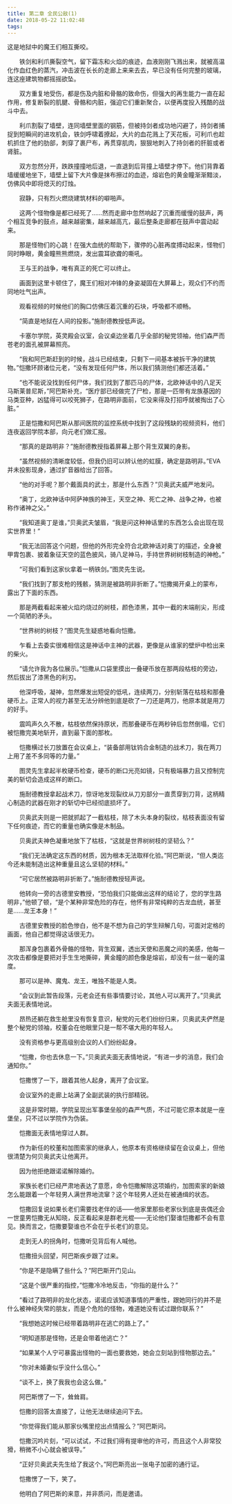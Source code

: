 ```yaml
---
title: 第二章 全民公敌(1)
date: 2018-05-22 11:02:48
tags:
---
```

这是地狱中的魔王们相互撕咬。

　　铁剑和利爪撕裂空气，留下霜冻和火焰的痕迹，血液刚刚飞溅出来，就被高温化作血红色的蒸汽，冲击波在长长的走廊上来来去去，早已没有任何完整的玻璃，连这座建筑物都摇摇欲坠。

　　双方重复地受伤，都是伤及内脏和骨骼的致命伤，但强大的再生能力一直在起作用，修复断裂的肌腱、骨骼和内脏，强迫它们重新聚合，以便再度投入残酷的战斗中去。

　　利爪割裂了墙壁，连同墙壁里面的钢筋，但被持剑者成功地闪避了，持剑者捕捉到短瞬间的进攻机会，铁剑呼啸着撩起，大片的血花溅上了天花板，可利爪也趁机抓住了他的肋部，刺穿了裹尸布，再贯穿肌肉，狠狠地刺入了持剑者的肝脏或者肾脏。

　　双方忽然分开，跌跌撞撞地后退，一直退到后背撞上墙壁才停下。他们背靠着墙缓缓地坐下，墙壁上留下大片像是抹布擦过的血迹，熔岩色的黄金瞳渐渐黯淡，仿佛风中即将熄灭的灯烛。

　　寂静，只有烈火燃烧建筑材料的噼啪声。

　　这两个怪物像是都已经死了……然而走廊中忽然响起了沉重而缓慢的鼓声，两个相互竞争的鼓点，越来越密集，越来越高亢，最后整条走廊都在鼓声中震动起来。

　　那是怪物们的心跳！在强大血统的帮助下，骤停的心脏再度搏动起来，怪物们同时睁眼，黄金瞳熊熊燃烧，发出震耳欲聋的嘶吼。

　　王与王的战争，唯有真正的死亡可以终止。

　　画面到这里卡顿住了，魔王们相对冲锋的身姿凝固在大屏幕上，观众们不约而同地吐气出声。

　　观看视频的时候他们的胸口仿佛压着沉重的石块，呼吸都不顺畅。

　　“简直是地狱在人间的投影。”施耐德教授低声说。

　　卡塞尔学院，英灵殿会议室，会议桌边坐着几乎全部的秘党领袖，他们森严而苍老的面孔被屏幕照亮。

　　“我和阿巴斯赶到的时候，战斗已经结束，只剩下一间基本被拆干净的建筑物。”恺撒环顾诸位元老，“没有发现任何尸体，所以我们猜测他们都还活着。”

　　“也不能说没找到任何尸体，我们找到了那匹马的尸体，北欧神话中的八足天马斯莱普尼斯，”阿巴斯补充，“医疗部已经做完了尸检，那是一匹带有龙族基因的马类亚种，凶猛得可以咬死狮子，在路明非面前，它没来得及打招呼就被掏出了心脏。”

　　正是恺撒和阿巴斯从那间医院的监控系统中找到了这段残缺的视频资料，他们连夜返回学院本部，向元老们做汇报。

　　“那真的是路明非？”施耐德教授指着屏幕上那个背生双翼的身影。

　　“虽然视频的清晰度较低，但我仍旧可以辨认他的虹膜，确定是路明非。”EVA并未投影现身，通过扩音器给出了回答。

　　“他的对手呢？那个戴面具的武士，那是什么东西？”贝奥武夫威严地发问。

　　“奥丁，北欧神话中阿萨神族的神王，天空之神、死亡之神、战争之神，也被称作诸神之父。”

　　“我知道奥丁是谁，”贝奥武夫皱眉，“我是问这种神话里的东西怎么会出现在现实世界里！”

　　“我无法回答这个问题，但他的外形完全符合北欧神话对奥丁的描述，全身被甲胄包裹、披着象征天空的蓝色披风，骑八足神马，手持世界树树枝制造的神枪。”

　　“可我们看到这家伙拿着一柄铁剑。”图灵先生说。

　　“我们找到了那支枪的残骸，猜测是被路明非折断了。”恺撒揭开桌上的蒙布，露出了下面的东西。

　　那是两截看起来被火焰灼烧过的树枝，颜色漆黑，其中一截的末端削尖，形成一个简陋的矛头。

　　“世界树的树枝？”图灵先生疑惑地看向恺撒。

　　乍看上去委实很难相信这是神话中主神的武器，更像是从谁家的壁炉中检出来的柴火。

　　“请允许我为各位展示。”恺撒从口袋里摸出一叠硬币放在那两段枯枝的旁边，然后拔出了漆黑色的利刃。

　　他深呼吸，凝神，忽然爆发出短促的低吼，连续两刀，分别斩落在枯枝和那叠硬币上。正常人的视力甚至无法分辨他到底是砍了一刀还是两刀，他原本就是用刀的好手。

　　震鸣声久久不散，枯枝依然保持原状，而那叠硬币在两秒钟后忽然倒塌，它们被恺撒完美地斩开，直到最下面的那枚。

　　恺撒横过长刀放置在会议桌上，“装备部用钛钨合金制造的战术刀，我在两刀上用了差不多同等的力量。”

　　图灵先生拿起半枚硬币检查，硬币的断口光亮如镜，只有极端暴力且又控制完美的斩切会造成这样的断口。

　　施耐德教授拿起战术刀，惊讶地发现裂纹从刀刃部分一直贯穿到刀背，这柄精心制造的武器在刚才的斩切中已经彻底损坏了。

　　贝奥武夫则是一把就抓起了一截枯枝，除了木头本身的裂纹，枯枝表面没有留下任何痕迹，而它的重量也确实像是木制品。

　　贝奥武夫神色凝重地放下了枯枝，“这就是世界树树枝的坚韧么？”

　　“我们无法确定这东西的材质，因为根本无法取样化验。”阿巴斯说，“但人类迄今还未能制造出这种重量且这么坚韧的材料。”

　　“可它居然被路明非折断了。”施耐德教授轻声说。

　　他转向一旁的古德里安教授，“恐怕我们只能做出这样的结论了，您的学生路明非，”他顿了顿，“是个某种非常危险的存在，他怀有非常纯粹的古龙血统，甚至是……龙王本身！”

　　古德里安教授的脸色惨白，他不是不想为自己的学生辩解几句，可面对定格的画面，他自己都觉得这话很无力。

　　那浑身包裹着外骨骼的怪物，背生双翼，透出天使和恶魔之间的美感，他每一次攻击都像是要把对手生生地撕碎，黄金瞳的颜色像是熔岩，却没有一丝一毫的温度。

　　那可以是神、魔鬼、龙王，唯独不能是人类。

　　“会议到此暂告段落，元老会还有些事情要讨论，其他人可以离开了。”贝奥武夫面无表情地说。

　　昂热还躺在救生舱里没有恢复意识，秘党的元老们纷纷归来，贝奥武夫俨然是整个秘党的领袖，校董会在他眼里只是一帮不堪大用的年轻人。

　　没有资格参与更高级别会议的人们纷纷起身。

　　“恺撒，你也去休息一下。”贝奥武夫面无表情地说，“有进一步的消息，我们会通知你。”

　　恺撒愣了一下，跟着其他人起身，离开了会议室。

　　会议室外的走廊上站满了全副武装的执行部精锐。

　　这是非常时期，学院呈现出军事堡垒般的森严气质，不过可能它原本就是一座堡垒，只不过以学院作为伪装。

　　恺撒面无表情地穿过人群。

　　作为新任的校董和加图索家的继承人，他原本有资格继续留在会议桌上，但他很清楚为何贝奥武夫让他离开。

　　因为他拒绝跟诺诺解除婚约。

　　家族长老们已经严肃地表达了意愿，命令恺撒解除这项婚约，加图索家的新娘怎么能跟着一个年轻男人满世界地流窜？这个年轻男人还处在被通缉的状态。

　　恺撒回复说如果长老们需要找老伴的话——他家里那些老家伙到底是丧偶还会一世童男恺撒无从知晓，反正看起来是群老光棍——无论他们娶谁恺撒都不会有意见。换而言之，恺撒要娶谁也不会在乎长老们的意见。

　　走到无人的拐角时，恺撒听见背后有人喊他。

　　恺撒扭头回望，阿巴斯疾步跟了过来。

　　“你是不是隐瞒了些什么？”阿巴斯开门见山。

　　“这是个很严重的指控，”恺撒冷冷地反击，“你指的是什么？”

　　“看过了路明非的龙化状态，诺诺应该知道事情的严重性，跟她同行的并不是什么被神经失常的朋友，而是个危险的怪物，难道她没有试过跟你联系？”

　　“我想她这时候已经带着路明非在逃亡的路上了。”

　　“明知道那是怪物，还是会带着他逃亡？”

　　“如果某个人宁可暴露出怪物的一面也要救她，她会立刻站到怪物那边去。”

　　“你对未婚妻似乎没什么信心。”

　　“谈不上，换了我我也会这么做。”

　　阿巴斯愣了一下，耸耸肩。

　　恺撒的回答太直接了，让他无法继续追问下去。

　　“你觉得我们能从那家伙嘴里挖出点情报么？”阿巴斯问。

　　恺撒沉吟片刻，“可以试试，不过我们得有提审他的许可，而且这个人非常狡猾，稍微不小心就会被误导。”

　　“正好贝奥武夫先生给了我这个。”阿巴斯亮出一张电子加密的通行证。

　　恺撒愣了一下，笑了。

　　他明白了阿巴斯的来意，并非质问，而是邀请。